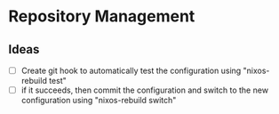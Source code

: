 # Repository Management

## Ideas
- [ ] Create git hook to automatically test the configuration using "nixos-rebuild test"
- [ ] if it succeeds, then commit the configuration and switch to the new configuration using "nixos-rebuild switch"
